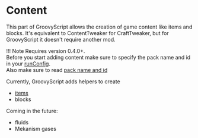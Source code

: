 # Content

This part of GroovyScript allows the creation of game content like items and blocks. It's equivalent to ContentTweaker
for CraftTweaker, but for GroovyScript it doesn't require another mod.

!!! Note
    Requires version 0.4.0+. <br>
    Before you start adding content make sure to specify the pack name and id in
    your [runConfig](../../getting_started.md#run-config). <br>
    Also make sure to read [pack name and id](../../getting_started.md#pack-name-and-id)

Currently, GroovyScript adds helpers to create

- [items](item.md)
- blocks

Coming in the future:

- fluids
- Mekanism gases